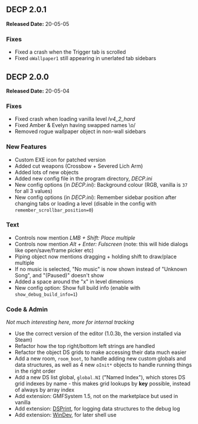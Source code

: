 

## DECP 2.0.1

**Released Date:** 20-05-05

### Fixes

- Fixed a crash when the Trigger tab is scrolled
- Fixed `oWallpaper1` still appearing in unerlated tab sidebars


## DECP 2.0.0

**Released Date:** 20-05-04

### Fixes

- Fixed crash when loading vanilla level _lv4\_2\_hard_
- Fixed Amber & Evelyn having swapped names \o/
- Removed rogue wallpaper object in non-wall sidebars

### New Features

- Custom EXE icon for patched version
- Added cut weapons (Crossbow + Severed Lich Arm)
- Added lots of new objects
- Added new config file in the program directory, _DECP.ini_
- New config options (in _DECP.ini_): Background colour (RGB, vanilla is `37` for all 3 values)
- New config options (in _DECP.ini_): Remember sidebar position after changing tabs or loading a level (disable in the config with `remember_scrollbar_position=0`)

### Text

- Controls now mention _LMB + Shift: Place multiple_
- Controls now mention _Alt + Enter: Fulscreen_ (note: this will hide dialogs like open/save/frame picker etc)
- Piping object now mentions dragging + holding shift to draw/place multiple
- If no music is selected, "No music" is now shown instead of "Unknown Song", and "(Paused)" doesn't show
- Added a space around the "x" in level dimenions
- New config option: Show full build info (enable with `show_debug_build_info=1`)

### Code & Admin

_Not much interesting here, more for internal tracking_

- Use the correct version of the editor (1.0.3b, the version installed via Steam)
- Refactor how the top right/bottom left strings are handled
- Refactor the object DS grids to make accessing their data much easier
- Add a new room, `room_boot`, to handle adding new custom globals and data structures, as well as 4 new `oInit*` objects to handle running things in the right order
- Add a new DS list global, `global.NI` ("Named Index"), which stores DS grid indexes by name - this makes grid lookups by **key** possible, instead of always by array index
- Add extension: GMFSystem 1.5, not on the marketplace but used in vanilla
- Add extension: [DSPrint](https://marketplace.yoyogames.com/assets/3804/ds-print), for logging data structures to the debug log
- Add extension: [WinDev](https://yal.cc/gamemaker-windows-functions-for-gamemaker-studio/), for later shell use
